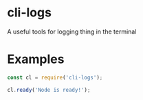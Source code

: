 # cli-logs
A useful tools for logging thing in the terminal

# Examples
```js
const cl = require('cli-logs');

cl.ready('Node is ready!');
```
